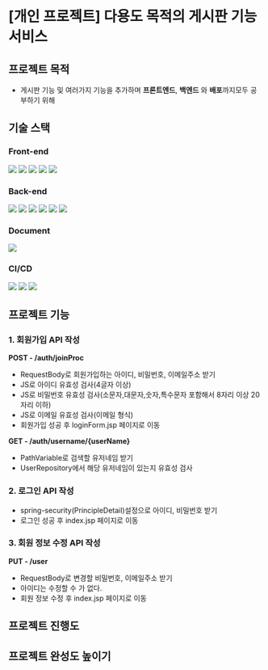 # [개인 프로젝트] 다용도 목적의 게시판 기능 서비스
## 프로젝트 목적
- 게시판 기능 및 여러가지 기능을 추가하며 **프론트엔드**, **백엔드** 와 **배포**까지모두 공부하기 위해

## 기술 스택
### Front-end
<div>
<img src="https://img.shields.io/badge/javascript-F7DF1E?style=for-the-badge&logo=javascript&logoColor=black">
<img src="https://img.shields.io/badge/html-E34F26?style=for-the-badge&logo=html5&logoColor=white">
<img src="https://img.shields.io/badge/css-1572B6?style=for-the-badge&logo=css3&logoColor=white">
<img src="https://img.shields.io/badge/bootstrap-7952B3?style=for-the-badge&logo=bootstrap&logoColor=white">
<img src="https://img.shields.io/badge/jquery-0769AD?style=for-the-badge&logo=jquery&logoColor=white">
</div>

### Back-end
<div>
<img src="https://img.shields.io/badge/JAVA-007396?style=for-the-badge&logo=java&logoColor=white">
<img src="https://img.shields.io/badge/Spring Boot-6DB33F?style=for-the-badge&logo=Spring Boot&logoColor=white">
<img src="https://img.shields.io/badge/Spring Security-6DB33F?style=for-the-badge&logo=Spring Security&logoColor=white">
<img src="https://img.shields.io/badge/Jpa-6DB33F?style=for-the-badge&logo=Jpa&logoColor=white">
<img src="https://img.shields.io/badge/Lombok-EF2D5E?style=for-the-badge&logo=Lombok&logoColor=white">
<img src="https://img.shields.io/badge/mysql-4479A1?style=for-the-badge&logo=mysql&logoColor=white">
</div>

### Document
<div>
<img src="https://img.shields.io/badge/Swagger-85EA2D?style=for-the-badge&logo=Swagger&logoColor=white">
</div>

### CI/CD
<div>
<img src="https://img.shields.io/badge/github-181717?style=for-the-badge&logo=github&logoColor=white">
<img src="https://img.shields.io/badge/Amazon AWS-232F3E?style=for-the-badge&logo=Amazon AWS&logoColor=white">
<img src="https://img.shields.io/badge/Amazon S3-569A31?style=for-the-badge&logo=Amazon S3&logoColor=white">
</div>

## 프로젝트 기능
### 1. 회원가입 API 작성
**POST - /auth/joinProc**
- RequestBody로 회원가입하는 아이디, 비밀번호, 이메일주소 받기
- JS로 아이디 유효성 검사(4글자 이상)
- JS로 비밀번호 유효성 검사(소문자,대문자,숫자,특수문자 포함해서 8자리 이상 20자리 이하)
- JS로 이메일 유효성 검사(이메일 형식)
- 회원가입 성공 후 loginForm.jsp 페이지로 이동

**GET - /auth/username/{userName}**
- PathVariable로 검색할 유저네임 받기
- UserRepository에서 해당 유저네임이 있는지 유효성 검사

### 2. 로그인 API 작성
- spring-security(PrincipleDetail)설정으로 아이디, 비밀번호 받기
- 로그인 성공 후 index.jsp 페이지로 이동

### 3. 회원 정보 수정 API 작성
**PUT - /user**
- RequestBody로 변경할 비밀번호, 이메일주소 받기
- 아이디는 수정할 수 가 없다.
- 회원 정보 수정 후 index.jsp 페이지로 이동
## 프로젝트 진행도
## 프로젝트 완성도 높이기




